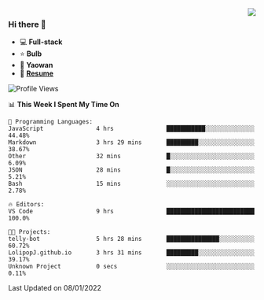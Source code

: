 <img align="right" src="https://github-readme-stats.vercel.app/api?username=LolipopJ&show_icons=true&count_private=true&hide_title=true&include_all_commits=true&theme=vue">

### Hi there 👋

- :computer: **Full-stack**
- :star: **Bulb**
- :pill: **Yaowan**
- :milky_way: [**Resume**](https://cdn.jsdelivr.net/gh/lolipopj/resume/export/resume-en.pdf)

<!--START_SECTION:waka-->
![Profile Views](http://img.shields.io/badge/Profile%20Views-3-blue)

📊 **This Week I Spent My Time On** 

```text
💬 Programming Languages: 
JavaScript               4 hrs               ███████████░░░░░░░░░░░░░░   44.48% 
Markdown                 3 hrs 29 mins       █████████░░░░░░░░░░░░░░░░   38.67% 
Other                    32 mins             █░░░░░░░░░░░░░░░░░░░░░░░░   6.09% 
JSON                     28 mins             █░░░░░░░░░░░░░░░░░░░░░░░░   5.21% 
Bash                     15 mins             ░░░░░░░░░░░░░░░░░░░░░░░░░   2.78%

🔥 Editors: 
VS Code                  9 hrs               █████████████████████████   100.0%

🐱‍💻 Projects: 
telly-bot                5 hrs 28 mins       ███████████████░░░░░░░░░░   60.72% 
LolipopJ.github.io       3 hrs 31 mins       █████████░░░░░░░░░░░░░░░░   39.17% 
Unknown Project          0 secs              ░░░░░░░░░░░░░░░░░░░░░░░░░   0.11%

```


 Last Updated on 08/01/2022
<!--END_SECTION:waka-->
